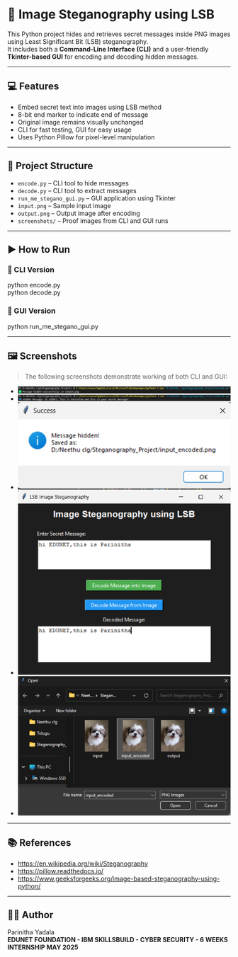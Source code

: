 # 🔐 Image Steganography using LSB

This Python project hides and retrieves secret messages inside PNG images using Least Significant Bit (LSB) steganography.  
It includes both a **Command-Line Interface (CLI)** and a user-friendly **Tkinter-based GUI** for encoding and decoding hidden messages.

---

## 💻 Features

- Embed secret text into images using LSB method  
- 8-bit end marker to indicate end of message  
- Original image remains visually unchanged  
- CLI for fast testing, GUI for easy usage  
- Uses Python Pillow for pixel-level manipulation

---

## 📁 Project Structure

- `encode.py` – CLI tool to hide messages  
- `decode.py` – CLI tool to extract messages  
- `run_me_stegano_gui.py` – GUI application using Tkinter  
- `input.png` – Sample input image  
- `output.png` – Output image after encoding  
- `screenshots/` – Proof images from CLI and GUI runs

---

## ▶️ How to Run

### 🔹 CLI Version  
python encode.py  
python decode.py

### 🔹 GUI Version  
python run_me_stegano_gui.py

---

## 🖼️ Screenshots

> The following screenshots demonstrate working of both CLI and GUI:

- ![Encode CLI](screenshots/Encode%20CLI.png)  
- ![Decode CLI](screenshots/Decode%20CLI.png)  
- ![GUI Success Popup](screenshots/GUI%20success%20popup.png)  
- ![GUI Input & Output](screenshots/GUI%20input%20%26%20output.png)  
- ![File Chooser Dialog](screenshots/File%20chooser%20dialog%20for%20decoding.png)

---

## 📚 References

- https://en.wikipedia.org/wiki/Steganography  
- https://pillow.readthedocs.io/  
- https://www.geeksforgeeks.org/image-based-steganography-using-python/

---

## 👩‍💻 Author

Parinitha Yadala  
**EDUNET FOUNDATION - IBM SKILLSBUILD - CYBER SECURITY - 6 WEEKS INTERNSHIP MAY 2025**
